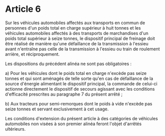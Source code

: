 # Article 6

Sur les véhicules automobiles affectés aux transports en commun de personnes d'un poids total en charge supérieur à huit tonnes et les véhicules automobiles affectés à des transports de marchandises d'un poids total supérieur à seize tonnes, le dispositif principal de freinage doit être réalisé de manière qu'une défaillance de la transmission à l'essieu avant n'entraîne pas celle de la transmission à l'essieu ou train de roulement arrière, et réciproquement.

Les dispositions du précédent alinéa ne sont pas obligatoires :

a) Pour les véhicules dont le poids total en charge n'excède pas seize tonnes et qui sont aménagés de telle sorte qu'en cas de défaillance de la source d'énergie alimentant le dispositif principal, la commande de celui-ci actionne directement le dispositif de secours agissant avec les conditions d'efficacité prescrites au paragraphe 7 du présent arrêté ;

b) Aux tracteurs pour semi-remorques dont le poids à vide n'excède pas seize tonnes et servant exclusivement à cet usage.

Les conditions d'extension du présent article à des catégories de véhicules automobiles non visées à son premier alinéa feront l'objet d'arrêtés ultérieurs.
